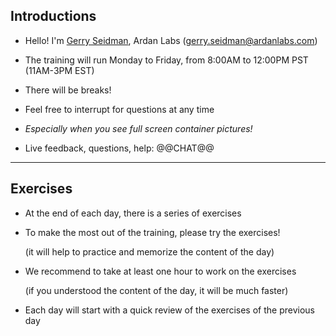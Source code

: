 ## Introductions

- Hello! I'm [Gerry Seidman](https://www.linkedin.com/in/gerryseidman), Ardan Labs (gerry.seidman@ardanlabs.com)

- The training will run Monday to Friday, from 8:00AM to 12:00PM PST (11AM-3PM EST)

- There will be breaks!

- Feel free to interrupt for questions at any time

- *Especially when you see full screen container pictures!*

- Live feedback, questions, help: @@CHAT@@

<!-- -->

[@alexbuisine]: https://twitter.com/alexbuisine
[EphemeraSearch]: https://ephemerasearch.com/
[@jpetazzo]: https://twitter.com/jpetazzo
[@s0ulshake]: https://twitter.com/s0ulshake
[Quantgene]: https://www.quantgene.com/

---

## Exercises

- At the end of each day, there is a series of exercises

- To make the most out of the training, please try the exercises!

  (it will help to practice and memorize the content of the day)

- We recommend to take at least one hour to work on the exercises

  (if you understood the content of the day, it will be much faster)

- Each day will start with a quick review of the exercises of the previous day

